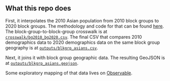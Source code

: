 ## What this repo does

First, it interpolates the 2010 Asian population from 2010 block groups to 2020 block groups. The methodology and code for that can be found [here](https://jsonkao.github.io/asam-redistricting-maps/census.html). The block-group-to-block-group crosswalk is at [`crosswalk/bg2010_bg2020.csv`](https://github.com/jsonkao/asam-redistricting-maps/blob/main/crosswalk/bg2010_bg2020.csv). The final CSV that compares 2010 demographics data to 2020 demographics data on the same block group geography is at [`outputs/blkgrp_asians.csv`](https://github.com/jsonkao/asam-redistricting-maps/blob/main/outputs/blkgrp_asians.csv).

Next, it joins it with block group geographic data. The resulting GeoJSON is at [`outputs/blkgrp_asians.geojson`](https://github.com/jsonkao/asam-redistricting-maps/blob/main/outputs/blkgrp_asians.geojson).

Some exploratory mapping of that data lives on [Observable](https://observablehq.com/@jsonkao/asam-redistricting-maps).
